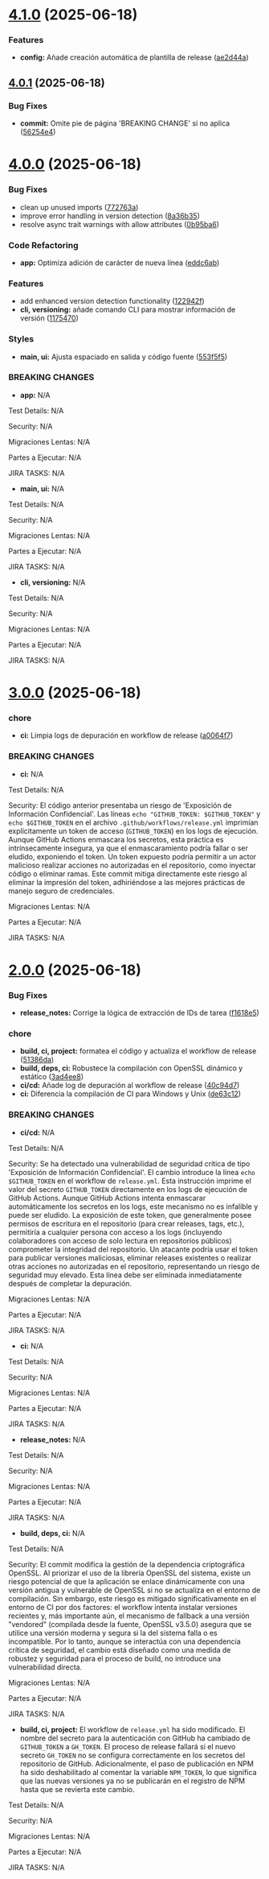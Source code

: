 # [4.1.0](https://github.com/teimas/sematic-release-demo/compare/v4.0.1...v4.1.0) (2025-06-18)


### Features

* **config:** Añade creación automática de plantilla de release ([ae2d44a](https://github.com/teimas/sematic-release-demo/commit/ae2d44a425ed60239a45c2f2f327772506e59b6a))

## [4.0.1](https://github.com/teimas/sematic-release-demo/compare/v4.0.0...v4.0.1) (2025-06-18)


### Bug Fixes

* **commit:** Omite pie de página 'BREAKING CHANGE' si no aplica ([56254e4](https://github.com/teimas/sematic-release-demo/commit/56254e4e8250d7344f61c4adfe0cda99788490d6))

# [4.0.0](https://github.com/teimas/sematic-release-demo/compare/v3.0.0...v4.0.0) (2025-06-18)


### Bug Fixes

* clean up unused imports ([772763a](https://github.com/teimas/sematic-release-demo/commit/772763a4542d4e855b0bb531b4b53fe6e6b252f3))
* improve error handling in version detection ([8a36b35](https://github.com/teimas/sematic-release-demo/commit/8a36b35a158b07d73136522cf22bc0dd04898e8c))
* resolve async trait warnings with allow attributes ([0b95ba6](https://github.com/teimas/sematic-release-demo/commit/0b95ba6ce191f44f925fdc0ab638817e8804dbc0))


### Code Refactoring

* **app:** Optimiza adición de carácter de nueva línea ([eddc6ab](https://github.com/teimas/sematic-release-demo/commit/eddc6ab343d32962a744be2d6bf5e78664c7d1fd))


### Features

* add enhanced version detection functionality ([122942f](https://github.com/teimas/sematic-release-demo/commit/122942f03b587493c9a0d3ceef5950e220929138))
* **cli, versioning:** añade comando CLI para mostrar información de versión ([1175470](https://github.com/teimas/sematic-release-demo/commit/1175470a0fbac706219baf3eaa52b4639a1e8ebb))


### Styles

* **main, ui:** Ajusta espaciado en salida y código fuente ([553f5f5](https://github.com/teimas/sematic-release-demo/commit/553f5f50bd0c3e04d0e43c0ae90a9ea487d50e5e))


### BREAKING CHANGES

* **app:** N/A

Test Details: N/A

Security: N/A

Migraciones Lentas: N/A

Partes a Ejecutar: N/A

JIRA TASKS: N/A
* **main, ui:** N/A

Test Details: N/A

Security: N/A

Migraciones Lentas: N/A

Partes a Ejecutar: N/A

JIRA TASKS: N/A
* **cli, versioning:** N/A

Test Details: N/A

Security: N/A

Migraciones Lentas: N/A

Partes a Ejecutar: N/A

JIRA TASKS: N/A

# [3.0.0](https://github.com/teimas/sematic-release-demo/compare/v2.0.0...v3.0.0) (2025-06-18)


### chore

* **ci:** Limpia logs de depuración en workflow de release ([a0064f7](https://github.com/teimas/sematic-release-demo/commit/a0064f71e994715ef3d8ff33268f57f6f035fd1d))


### BREAKING CHANGES

* **ci:** N/A

Test Details: N/A

Security: El código anterior presentaba un riesgo de 'Exposición de Información Confidencial'. Las líneas `echo "GITHUB_TOKEN: $GITHUB_TOKEN"` y `echo $GITHUB_TOKEN` en el archivo `.github/workflows/release.yml` imprimían explícitamente un token de acceso (`GITHUB_TOKEN`) en los logs de ejecución. Aunque GitHub Actions enmascara los secretos, esta práctica es intrínsecamente insegura, ya que el enmascaramiento podría fallar o ser eludido, exponiendo el token. Un token expuesto podría permitir a un actor malicioso realizar acciones no autorizadas en el repositorio, como inyectar código o eliminar ramas. Este commit mitiga directamente este riesgo al eliminar la impresión del token, adhiriéndose a las mejores prácticas de manejo seguro de credenciales.

Migraciones Lentas: N/A

Partes a Ejecutar: N/A

JIRA TASKS: N/A

# [2.0.0](https://github.com/teimas/sematic-release-demo/compare/v1.0.0...v2.0.0) (2025-06-18)


### Bug Fixes

* **release_notes:** Corrige la lógica de extracción de IDs de tarea ([f1618e5](https://github.com/teimas/sematic-release-demo/commit/f1618e5428fcb91775497d5d07de16cc3fef9750))


### chore

* **build, ci, project:** formatea el código y actualiza el workflow de release ([51386da](https://github.com/teimas/sematic-release-demo/commit/51386da17f94c75e73a9c0add57d1895bf26dd9b))
* **build, deps, ci:** Robustece la compilación con OpenSSL dinámico y estático ([3ad4ee8](https://github.com/teimas/sematic-release-demo/commit/3ad4ee809a7397541dd316b20911e2da4f212fee))
* **ci/cd:** Añade log de depuración al workflow de release ([40c94d7](https://github.com/teimas/sematic-release-demo/commit/40c94d7753083ee5bc346443680894006830881a))
* **ci:** Diferencia la compilación de CI para Windows y Unix ([de63c12](https://github.com/teimas/sematic-release-demo/commit/de63c12c4d2eb81c9b11cdffeadd2ae88f9fccb0))


### BREAKING CHANGES

* **ci/cd:** N/A

Test Details: N/A

Security: Se ha detectado una vulnerabilidad de seguridad crítica de tipo 'Exposición de Información Confidencial'. El cambio introduce la línea `echo $GITHUB_TOKEN` en el workflow de `release.yml`. Esta instrucción imprime el valor del secreto `GITHUB_TOKEN` directamente en los logs de ejecución de GitHub Actions. Aunque GitHub Actions intenta enmascarar automáticamente los secretos en los logs, este mecanismo no es infalible y puede ser eludido. La exposición de este token, que generalmente posee permisos de escritura en el repositorio (para crear releases, tags, etc.), permitiría a cualquier persona con acceso a los logs (incluyendo colaboradores con acceso de solo lectura en repositorios públicos) comprometer la integridad del repositorio. Un atacante podría usar el token para publicar versiones maliciosas, eliminar releases existentes o realizar otras acciones no autorizadas en el repositorio, representando un riesgo de seguridad muy elevado. Esta línea debe ser eliminada inmediatamente después de completar la depuración.

Migraciones Lentas: N/A

Partes a Ejecutar: N/A

JIRA TASKS: N/A
* **ci:** N/A

Test Details: N/A

Security: N/A

Migraciones Lentas: N/A

Partes a Ejecutar: N/A

JIRA TASKS: N/A
* **release_notes:** N/A

Test Details: N/A

Security: N/A

Migraciones Lentas: N/A

Partes a Ejecutar: N/A

JIRA TASKS: N/A
* **build, deps, ci:** N/A

Test Details: N/A

Security: El commit modifica la gestión de la dependencia criptográfica OpenSSL. Al priorizar el uso de la librería OpenSSL del sistema, existe un riesgo potencial de que la aplicación se enlace dinámicamente con una versión antigua y vulnerable de OpenSSL si no se actualiza en el entorno de compilación. Sin embargo, este riesgo es mitigado significativamente en el entorno de CI por dos factores: el workflow intenta instalar versiones recientes y, más importante aún, el mecanismo de fallback a una versión "vendored" (compilada desde la fuente, OpenSSL v3.5.0) asegura que se utilice una versión moderna y segura si la del sistema falla o es incompatible. Por lo tanto, aunque se interactúa con una dependencia crítica de seguridad, el cambio está diseñado como una medida de robustez y seguridad para el proceso de build, no introduce una vulnerabilidad directa.

Migraciones Lentas: N/A

Partes a Ejecutar: N/A

JIRA TASKS: N/A
* **build, ci, project:** El workflow de `release.yml` ha sido modificado. El nombre del secreto para la autenticación con GitHub ha cambiado de `GITHUB_TOKEN` a `GH_TOKEN`. El proceso de release fallará si el nuevo secreto `GH_TOKEN` no se configura correctamente en los secretos del repositorio de GitHub. Adicionalmente, el paso de publicación en NPM ha sido deshabilitado al comentar la variable `NPM_TOKEN`, lo que significa que las nuevas versiones ya no se publicarán en el registro de NPM hasta que se revierta este cambio.

Test Details: N/A

Security: N/A

Migraciones Lentas: N/A

Partes a Ejecutar: N/A

JIRA TASKS: N/A
